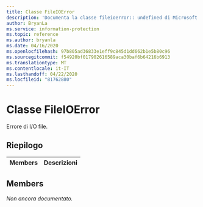 ```yaml
---
title: Classe FileIOError
description: 'Documenta la classe fileioerror:: undefined di Microsoft Information Protection (MIP) SDK.'
author: BryanLa
ms.service: information-protection
ms.topic: reference
ms.author: bryanla
ms.date: 04/16/2020
ms.openlocfilehash: 97b805ad36833e1eff9c845d1dd662b1e5b80c96
ms.sourcegitcommit: f54920bf017902616589aca30baf6b64216b6913
ms.translationtype: MT
ms.contentlocale: it-IT
ms.lasthandoff: 04/22/2020
ms.locfileid: "81762880"
---
```

# <a name="class-fileioerror"></a>Classe FileIOError 
Errore di I/O file.
  
## <a name="summary"></a>Riepilogo
 Members                        | Descrizioni                                
--------------------------------|---------------------------------------------
  
## <a name="members"></a>Members
_Non ancora documentato._
